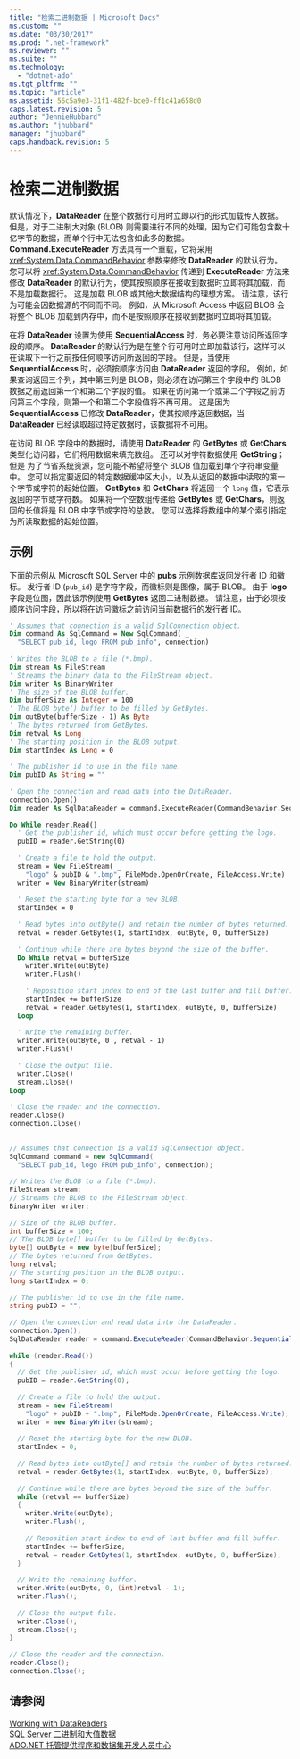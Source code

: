 ```yaml
---
title: "检索二进制数据 | Microsoft Docs"
ms.custom: ""
ms.date: "03/30/2017"
ms.prod: ".net-framework"
ms.reviewer: ""
ms.suite: ""
ms.technology: 
  - "dotnet-ado"
ms.tgt_pltfrm: ""
ms.topic: "article"
ms.assetid: 56c5a9e3-31f1-482f-bce0-ff1c41a658d0
caps.latest.revision: 5
author: "JennieHubbard"
ms.author: "jhubbard"
manager: "jhubbard"
caps.handback.revision: 5
---
```

# 检索二进制数据
默认情况下，**DataReader** 在整个数据行可用时立即以行的形式加载传入数据。  但是，对于二进制大对象 \(BLOB\) 则需要进行不同的处理，因为它们可能包含数十亿字节的数据，而单个行中无法包含如此多的数据。  **Command.ExecuteReader** 方法具有一个重载，它将采用 <xref:System.Data.CommandBehavior> 参数来修改 **DataReader** 的默认行为。  您可以将 <xref:System.Data.CommandBehavior> 传递到 **ExecuteReader** 方法来修改 **DataReader** 的默认行为，使其按照顺序在接收到数据时立即将其加载，而不是加载数据行。  这是加载 BLOB 或其他大数据结构的理想方案。  请注意，该行为可能会因数据源的不同而不同。  例如，从 Microsoft Access 中返回 BLOB 会将整个 BLOB 加载到内存中，而不是按照顺序在接收到数据时立即将其加载。  
  
 在将 **DataReader** 设置为使用 **SequentialAccess** 时，务必要注意访问所返回字段的顺序。  **DataReader** 的默认行为是在整个行可用时立即加载该行，这样可以在读取下一行之前按任何顺序访问所返回的字段。  但是，当使用 **SequentialAccess** 时，必须按顺序访问由 **DataReader** 返回的字段。  例如，如果查询返回三个列，其中第三列是 BLOB，则必须在访问第三个字段中的 BLOB 数据之前返回第一个和第二个字段的值。  如果在访问第一个或第二个字段之前访问第三个字段，则第一个和第二个字段值将不再可用。  这是因为 **SequentialAccess** 已修改 **DataReader**，使其按顺序返回数据，当 **DataReader** 已经读取超过特定数据时，该数据将不可用。  
  
 在访问 BLOB 字段中的数据时，请使用 **DataReader** 的 **GetBytes** 或 **GetChars** 类型化访问器，它们将用数据来填充数组。  还可以对字符数据使用 **GetString**；但是  为了节省系统资源，您可能不希望将整个 BLOB 值加载到单个字符串变量中。  您可以指定要返回的特定数据缓冲区大小，以及从返回的数据中读取的第一个字节或字符的起始位置。  **GetBytes** 和 **GetChars** 将返回一个 `long` 值，它表示返回的字节或字符数。  如果将一个空数组传递给 **GetBytes** 或 **GetChars**，则返回的长值将是 BLOB 中字节或字符的总数。  您可以选择将数组中的某个索引指定为所读取数据的起始位置。  
  
## 示例  
 下面的示例从 Microsoft SQL Server 中的 **pubs** 示例数据库返回发行者 ID 和徽标。  发行者 ID \(`pub_id`\) 是字符字段，而徽标则是图像，属于 BLOB。  由于 **logo** 字段是位图，因此该示例使用 **GetBytes** 返回二进制数据。  请注意，由于必须按顺序访问字段，所以将在访问徽标之前访问当前数据行的发行者 ID。  
  
```vb  
' Assumes that connection is a valid SqlConnection object.  
Dim command As SqlCommand = New SqlCommand( _  
  "SELECT pub_id, logo FROM pub_info", connection)  
  
' Writes the BLOB to a file (*.bmp).  
Dim stream As FileStream                   
' Streams the binary data to the FileStream object.  
Dim writer As BinaryWriter                 
' The size of the BLOB buffer.  
Dim bufferSize As Integer = 100        
' The BLOB byte() buffer to be filled by GetBytes.  
Dim outByte(bufferSize - 1) As Byte    
' The bytes returned from GetBytes.  
Dim retval As Long                     
' The starting position in the BLOB output.  
Dim startIndex As Long = 0             
  
' The publisher id to use in the file name.  
Dim pubID As String = ""              
  
' Open the connection and read data into the DataReader.  
connection.Open()  
Dim reader As SqlDataReader = command.ExecuteReader(CommandBehavior.SequentialAccess)  
  
Do While reader.Read()  
  ' Get the publisher id, which must occur before getting the logo.  
  pubID = reader.GetString(0)  
  
  ' Create a file to hold the output.  
  stream = New FileStream( _  
    "logo" & pubID & ".bmp", FileMode.OpenOrCreate, FileAccess.Write)  
  writer = New BinaryWriter(stream)  
  
  ' Reset the starting byte for a new BLOB.  
  startIndex = 0  
  
  ' Read bytes into outByte() and retain the number of bytes returned.  
  retval = reader.GetBytes(1, startIndex, outByte, 0, bufferSize)  
  
  ' Continue while there are bytes beyond the size of the buffer.  
  Do While retval = bufferSize  
    writer.Write(outByte)  
    writer.Flush()  
  
    ' Reposition start index to end of the last buffer and fill buffer.  
    startIndex += bufferSize  
    retval = reader.GetBytes(1, startIndex, outByte, 0, bufferSize)  
  Loop  
  
  ' Write the remaining buffer.  
  writer.Write(outByte, 0 , retval - 1)  
  writer.Flush()  
  
  ' Close the output file.  
  writer.Close()  
  stream.Close()  
Loop  
  
' Close the reader and the connection.  
reader.Close()  
connection.Close()  
  
```  
  
```csharp  
// Assumes that connection is a valid SqlConnection object.  
SqlCommand command = new SqlCommand(  
  "SELECT pub_id, logo FROM pub_info", connection);  
  
// Writes the BLOB to a file (*.bmp).  
FileStream stream;                            
// Streams the BLOB to the FileStream object.  
BinaryWriter writer;                          
  
// Size of the BLOB buffer.  
int bufferSize = 100;                     
// The BLOB byte[] buffer to be filled by GetBytes.  
byte[] outByte = new byte[bufferSize];    
// The bytes returned from GetBytes.  
long retval;                              
// The starting position in the BLOB output.  
long startIndex = 0;                      
  
// The publisher id to use in the file name.  
string pubID = "";                       
  
// Open the connection and read data into the DataReader.  
connection.Open();  
SqlDataReader reader = command.ExecuteReader(CommandBehavior.SequentialAccess);  
  
while (reader.Read())  
{  
  // Get the publisher id, which must occur before getting the logo.  
  pubID = reader.GetString(0);    
  
  // Create a file to hold the output.  
  stream = new FileStream(  
    "logo" + pubID + ".bmp", FileMode.OpenOrCreate, FileAccess.Write);  
  writer = new BinaryWriter(stream);  
  
  // Reset the starting byte for the new BLOB.  
  startIndex = 0;  
  
  // Read bytes into outByte[] and retain the number of bytes returned.  
  retval = reader.GetBytes(1, startIndex, outByte, 0, bufferSize);  
  
  // Continue while there are bytes beyond the size of the buffer.  
  while (retval == bufferSize)  
  {  
    writer.Write(outByte);  
    writer.Flush();  
  
    // Reposition start index to end of last buffer and fill buffer.  
    startIndex += bufferSize;  
    retval = reader.GetBytes(1, startIndex, outByte, 0, bufferSize);  
  }  
  
  // Write the remaining buffer.  
  writer.Write(outByte, 0, (int)retval - 1);  
  writer.Flush();  
  
  // Close the output file.  
  writer.Close();  
  stream.Close();  
}  
  
// Close the reader and the connection.  
reader.Close();  
connection.Close();  
```  
  
## 请参阅  
 [Working with DataReaders](http://msdn.microsoft.com/zh-cn/126a966a-d08d-4d22-a19f-f432908b2b54)   
 [SQL Server 二进制和大值数据](../../../../docs/framework/data/adonet/sql/sql-server-binary-and-large-value-data.md)   
 [ADO.NET 托管提供程序和数据集开发人员中心](http://go.microsoft.com/fwlink/?LinkId=217917)